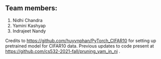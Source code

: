 ## Team members:
1. Nidhi Chandra
2. Yamini Kashyap
3. Indrajeet Nandy

Credits to https://github.com/huyvnphan/PyTorch_CIFAR10 for setting up pretrained model for CIFAR10 data.
Previous updates to code present at https://github.com/cs532-2021-fall/pruning_yam_in_ni .
